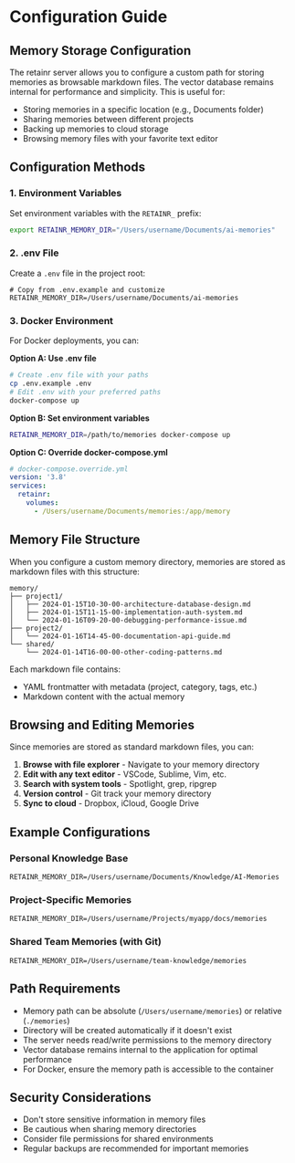 # Configuration Guide

## Memory Storage Configuration

The retainr server allows you to configure a custom path for storing memories as browsable markdown files. The vector database remains internal for performance and simplicity. This is useful for:

- Storing memories in a specific location (e.g., Documents folder)
- Sharing memories between different projects
- Backing up memories to cloud storage
- Browsing memory files with your favorite text editor

## Configuration Methods

### 1. Environment Variables

Set environment variables with the `RETAINR_` prefix:

```bash
export RETAINR_MEMORY_DIR="/Users/username/Documents/ai-memories"
```

### 2. .env File

Create a `.env` file in the project root:

```env
# Copy from .env.example and customize
RETAINR_MEMORY_DIR=/Users/username/Documents/ai-memories
```

### 3. Docker Environment

For Docker deployments, you can:

**Option A: Use .env file**
```bash
# Create .env file with your paths
cp .env.example .env
# Edit .env with your preferred paths
docker-compose up
```

**Option B: Set environment variables**
```bash
RETAINR_MEMORY_DIR=/path/to/memories docker-compose up
```

**Option C: Override docker-compose.yml**
```yaml
# docker-compose.override.yml
version: '3.8'
services:
  retainr:
    volumes:
      - /Users/username/Documents/memories:/app/memory
```

## Memory File Structure

When you configure a custom memory directory, memories are stored as markdown files with this structure:

```
memory/
├── project1/
│   ├── 2024-01-15T10-30-00-architecture-database-design.md
│   ├── 2024-01-15T11-15-00-implementation-auth-system.md
│   └── 2024-01-16T09-20-00-debugging-performance-issue.md
├── project2/
│   └── 2024-01-16T14-45-00-documentation-api-guide.md
└── shared/
    └── 2024-01-14T16-00-00-other-coding-patterns.md
```

Each markdown file contains:
- YAML frontmatter with metadata (project, category, tags, etc.)
- Markdown content with the actual memory

## Browsing and Editing Memories

Since memories are stored as standard markdown files, you can:

1. **Browse with file explorer** - Navigate to your memory directory
2. **Edit with any text editor** - VSCode, Sublime, Vim, etc.
3. **Search with system tools** - Spotlight, grep, ripgrep
4. **Version control** - Git track your memory directory
5. **Sync to cloud** - Dropbox, iCloud, Google Drive

## Example Configurations

### Personal Knowledge Base
```env
RETAINR_MEMORY_DIR=/Users/username/Documents/Knowledge/AI-Memories
```

### Project-Specific Memories
```env
RETAINR_MEMORY_DIR=/Users/username/Projects/myapp/docs/memories
```

### Shared Team Memories (with Git)
```env
RETAINR_MEMORY_DIR=/Users/username/team-knowledge/memories
```

## Path Requirements

- Memory path can be absolute (`/Users/username/memories`) or relative (`./memories`)
- Directory will be created automatically if it doesn't exist
- The server needs read/write permissions to the memory directory
- Vector database remains internal to the application for optimal performance
- For Docker, ensure the memory path is accessible to the container

## Security Considerations

- Don't store sensitive information in memory files
- Be cautious when sharing memory directories
- Consider file permissions for shared environments
- Regular backups are recommended for important memories